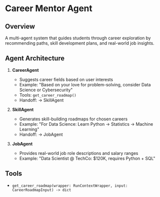 # Career Mentor Agent

## Overview
A multi-agent system that guides students through career exploration by recommending paths, skill development plans, and real-world job insights.

## Agent Architecture
1. **CareerAgent**  
   - Suggests career fields based on user interests  
   - Example: "Based on your love for problem-solving, consider Data Science or Cybersecurity"  
   - Tools: `get_career_roadmap()`  
   - Handoff: → SkillAgent  

2. **SkillAgent**  
   - Generates skill-building roadmaps for chosen careers  
   - Example: "For Data Science: Learn Python → Statistics → Machine Learning"  
   - Handoff: → JobAgent  

3. **JobAgent**  
   - Provides real-world job role descriptions and salary ranges  
   - Example: "Data Scientist @ TechCo: $120K, requires Python + SQL"  

## Tools
- `get_career_roadmap(wrapper: RunContextWrapper, input: CareerRoadmapInput) -> dict`
